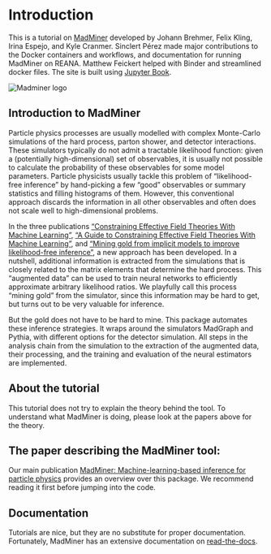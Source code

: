 # Introduction

This is a tutorial on [MadMiner][madminer-github] developed by Johann Brehmer, Felix Kling, Irina Espejo, and Kyle Cranmer.
Sinclert Pérez made major contributions to the Docker containers and workflows, and documentation for running MadMiner on REANA.
Matthew Feickert helped with Binder and streamlined docker files. The site is built using [Jupyter Book][jupyter-books-web].

![Madminer logo][madminer-logo]


## Introduction to MadMiner
Particle physics processes are usually modelled with complex Monte-Carlo simulations of the hard process, parton shower,
and detector interactions. These simulators typically do not admit a tractable likelihood function: given a (potentially high-dimensional)
set of observables, it is usually not possible to calculate the probability of these observables for some model parameters.
Particle physicists usually tackle this problem of “likelihood-free inference” by hand-picking a few “good” observables or
summary statistics and filling histograms of them. However, this conventional approach discards the information in all 
other observables and often does not scale well to high-dimensional problems.

In the three publications
[“Constraining Effective Field Theories With Machine Learning”][madminer-paper-1],
[“A Guide to Constraining Effective Field Theories With Machine Learning”][madminer-paper-2], and
[“Mining gold from implicit models to improve likelihood-free inference”][madminer-paper-3], a new approach has been developed.
In a nutshell, additional information is extracted from the simulations that is closely related to the matrix elements
that determine the hard process. This “augmented data” can be used to train neural networks to efficiently approximate
arbitrary likelihood ratios. We playfully call this process “mining gold” from the simulator, since this information
may be hard to get, but turns out to be very valuable for inference.

But the gold does not have to be hard to mine. This package automates these inference strategies. It wraps around
the simulators MadGraph and Pythia, with different options for the detector simulation. All steps in the analysis chain
from the simulation to the extraction of the augmented data, their processing, and the training and evaluation
of the neural estimators are implemented.


## About the tutorial
This tutorial does not try to explain the theory behind the tool. To understand what MadMiner is doing, please look
at the papers above for the theory. 


## The paper describing the MadMiner tool:
Our main publication [MadMiner: Machine-learning-based inference for particle physics][madminer-paper-main] provides
an overview over this package. We recommend reading it first before jumping into the code.


## Documentation
Tutorials are nice, but they are no substitute for proper documentation.
Fortunately, MadMiner has an extensive documentation on [read-the-docs][madminer-docs-web].


[jupyter-books-web]: https://jupyterbook.org/intro
[madminer-docs-web]: https://madminer.readthedocs.io/en/latest/index.html
[madminer-github]: https://github.com/diana-hep/madminer
[madminer-logo]: https://iris-hep.org/assets/logos/madminer.png
[madminer-paper-1]: https://arxiv.org/abs/1805.00013
[madminer-paper-2]: https://arxiv.org/abs/1805.00020
[madminer-paper-3]: https://arxiv.org/abs/1805.12244
[madminer-paper-main]: https://arxiv.org/abs/1907.10621
